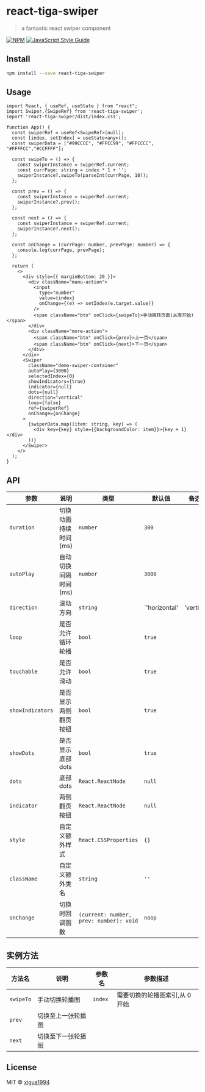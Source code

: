 # react-tiga-swiper

> a fantastic react swiper component

[![NPM](https://img.shields.io/npm/v/react-tiga-swiper.svg)](https://www.npmjs.com/package/react-tiga-swiper) [![JavaScript Style Guide](https://img.shields.io/badge/code_style-standard-brightgreen.svg)](https://standardjs.com)

## Install

```bash
npm install --save react-tiga-swiper
```

## Usage

```tsx
import React, { useRef, useState } from "react";
import Swiper,{SwipeRef} from 'react-tiga-swiper';
import 'react-tiga-swiper/dist/index.css';

function App() {
  const swiperRef = useRef<SwipeRef>(null);
  const [index, setIndex] = useState<any>();
  const swiperData = ["#99CCCC", "#FFCC99", "#FFCCCC", "#FFFFCC","#CCFFFF"];

  const swipeTo = () => {
    const swiperInstance = swiperRef.current;
    const currPage: string = index * 1 + '';
    swiperInstance?.swipeTo(parseInt(currPage, 10));
  };

  const prev = () => {
    const swiperInstance = swiperRef.current;
    swiperInstance?.prev();
  };

  const next = () => {
    const swiperInstance = swiperRef.current;
    swiperInstance?.next();
  };

  const onChange = (currPage: number, prevPage: number) => {
    console.log(currPage, prevPage);
  };

  return (
    <>
      <div style={{ marginBottom: 20 }}>
        <div className="manu-action">
          <input
            type="number"
            value={index}
            onChange={(e) => setIndex(e.target.value)}
          />
          <span className="btn" onClick={swipeTo}>手动跳转页面(从零开始)</span>
        </div>
        <div className="more-action">
          <span className="btn" onClick={prev}>上一页</span>
          <span className="btn" onClick={next}>下一页</span>
        </div>
      </div>
      <Swiper
        className="demo-swiper-container"
        autoPlay={3000}
        selectedIndex={0}
        showIndicators={true}
        indicator={null}
        dots={null}
        direction="vertical"
        loop={false}
        ref={swiperRef}
        onChange={onChange}
      >
        {swiperData.map((item: string, key) => (
          <div key={key} style={{backgroundColor: item}}>{key + 1}</div>
        ))}
      </Swiper>
    </>
  );
}

```

## API

| 参数               | 说明                       | 类型                                  | 默认值     | 备选值                                          |
| ------------------ | -------------------------- | ------------------------------------- | ---------- | ----------------------------------------------- |
| `duration`  | 切换动画持续时间(ms)       | `number`   | `300`      |   |
| `autoPlay`   | 自动切换间隔时间(ms)       | `number`  | `3000`     |     |
| `direction`   | 滚动方向          | `string`  | `'horizontal' | 'vertical'`     |     |
| `loop`   | 是否允许循环轮播       | `bool`           | `true`     |  |
| `touchable`   | 是否允许滑动       | `bool`           | `true`     |  |
| `showIndicators`   | 是否显示两侧翻页按钮  | `bool` | `true` |  |
| `showDots`    | 是否显示底部dots           | `bool`     | `true` | |
| `dots`   | 底部dots  | `React.ReactNode`    | `null`    |   |
| `indicator`   | 两侧翻页按钮   | `React.ReactNode`    | `null`    |   |
| `style`     | 自定义额外样式   |  `React.CSSProperties` | `{}`    |        |
| `className`   | 自定义额外类名  | `string`   | `''`       |    |
| `onChange`  | 切换时回调函数 | `(current: number, prev: number): void` | `noop`   |   |

## 实例方法

| 方法名  | 说明               | 参数名 | 参数描述                       |
| ------- | ------------------ | ------ | ------------------------------ |
| `swipeTo` | 手动切换轮播图     | `index`  | 需要切换的轮播图索引,从 0 开始 |
| `prev`    | 切换至上一张轮播图 |        |                                |
| `next`    | 切换至下一张轮播图 |        |                                |
## License

MIT © [xigua1994](https://github.com/xigua1994)
